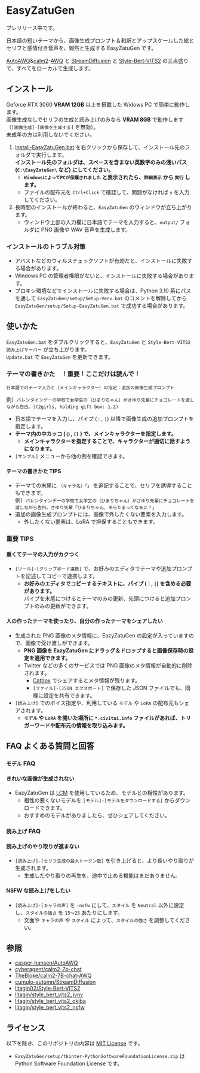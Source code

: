 ﻿# EasyZatuGen

プレリリース中です。

日本語の短いテーマから、画像生成プロンプト＆和訳とアップスケールした絵とセリフと感情付き音声を、雑然と生成する EasyZatuGen です。

[AutoAWQ](https://github.com/casper-hansen/AutoAWQ)&[calm2](https://huggingface.co/cyberagent/calm2-7b-chat)-[AWQ](https://huggingface.co/TheBloke/calm2-7B-chat-AWQ) と [StreamDiffusion](https://github.com/cumulo-autumn/StreamDiffusion/) と [Style-Bert-VITS2](https://github.com/litagin02/Style-Bert-VITS2) の三点盛りで、すべてをローカルで生成します。

## インストール

Geforce RTX 3060 **VRAM 12GB** 以上を搭載した Widows PC で簡単に動作します。  
画像生成なしでセリフの生成と読み上げのみなら **VRAM 8GB** で動作します（`[画像生成]-[画像を生成する]` を無効）。  
未成年の方は利用しないでください。

1. [Install-EasyZatuGen.bat](https://github.com/Zuntan03/EasyZatuGen/raw/main/EasyZatuGen/setup/Install-EasyZatuGen.bat) を右クリックから保存して、インストール先のフォルダで実行します。  
 **インストール先のフォルダは、スペースを含まない英数字のみの浅いパス (`C:\EasyZatuGen\` など) にしてください。**
	- **`WindowsによってPCが保護されました` と表示されたら、`詳細表示` から `実行` します。**
	- ファイルの配布元を `Ctrl+Click` で確認して、問題がなければ `y` を入力してください。
2. 長時間のインストールが終わると、`EasyZatuGen` のウィンドウが立ち上がります。
	- ウィンドウ上部の入力欄に日本語でテーマを入力すると、`output/` フォルダに PNG 画像や WAV 音声を生成します。

### インストールのトラブル対策

- アバストなどのウィルスチェックソフトが有効だと、インストールに失敗する場合があります。
- Windows PC の管理者権限がないと、インストールに失敗する場合があります。
- プロキシ環境などでインストールに失敗する場合は、Python 3.10 系にパスを通して `EasyZatuGen/setup/Setup-Venv.bat` のコメントを解除してから `EasyZatuGen/setup/Setup-EasyZatuGen.bat` で成功する場合があります。

## 使いかた

`EasyZatuGen.bat` をダブルクリックすると、`EasyZatuGen` と `Style-Bert-VITS2 読み上げサーバー` が立ち上がります。  
`Update.bat` で `EasyZatuGen` を更新できます。

### テーマの書きかた　！重要！ここだけは読んで！

`日本語でのテーマ入力と｛メインキャラクター｝の指定｜追加の画像生成プロンプト`

例）`バレンタインデーの学校で女学生の｛ひまりちゃん｝がさゆり先輩にチョコレートを渡しながら告白。|(2girls, holding gift box: 1.2)`

- 日本語でテーマを入力し、パイプ (`｜`, `|`) 以降で画像生成の追加プロンプトを指定します。
- **テーマ内の中カッコ (`｛｝`, `{}` ) で、メインキャラクターを指定します。**
	- **メインキャラクターを指定することで、キャラクターが適切に話すようになります。**  
- `[サンプル]` メニューから他の例を確認できます。

#### テーマの書きかた TIPS

- テーマでの末尾に `（キャラ名）「」` を追記することで、セリフを誘導することもできます。  
	例）`バレンタインデーの学校で女学生の｛ひまりちゃん｝がさゆり先輩にチョコレートを渡しながら告白。さゆり先輩「ひまりちゃん、あらたまってなぁに？」`
- 追加の画像生成プロンプトには、画像で外したくない要素を入力します。
	- 外したくない要素は、LoRA で担保することもできます。

### 重要 TIPS

#### 重くてテーマの入力がカクつく

- `[ツール]-[クリップボード連携]` で、お好みのエディタでテーマや追加プロンプトを記述してコピーで連携します。
	- **お好みのエディタでコピーするテキストに、パイプ (`｜`, `|`) を含める必要があります。**  
	パイプを末尾につけるとテーマのみの更新、先頭につけると追加プロンプトのみの更新ができます。

#### 人の作ったテーマを使ったり、自分の作ったテーマをシェアしたい

- 生成された PNG 画像のメタ情報に、EazyZatuGen の設定が入っていますので、画像で受け渡しができます。
	- **PNG 画像を EazyZatuGen にドラッグ＆ドロップすると画像保存時の設定を適用できます。**
	- Twitter などの多くのサービスでは PNG 画像のメタ情報が自動的に削除されます。
		- [Catbox](https://catbox.moe/) でシェアするとメタ情報が残ります。
		- `[ファイル]-[JSON エクスポート]` で保存した JSON ファイルでも、同様に設定を共有できます。
- `[読み上げ]` でのボイス指定や、利用している `モデル` や `LoRA` の配布元もシェアされます。
	- **`モデル` や `LoRA` を開いた場所に `*.civitai.info` ファイルがあれば、トリガーワードや配布元の情報を取り込みます。**

## FAQ よくある質問と回答

### `モデル` FAQ

#### きれいな画像が生成されない

- EazyZatuGen は [LCM](https://huggingface.co/latent-consistency/lcm-lora-sdv1-5) を使用しているため、モデルとの相性があります。
	- 相性の悪くないモデルを `[モデル]-[モデルをダウンロードする]` からダウンロードできます。
	- おすすめのモデルがありましたら、ぜひシェアしてください。

### `読み上げ` FAQ

#### 読み上げのやり取りが進まない

- `[読み上げ]-[セリフ生成の最大トークン数]` を引き上げると、より長いやり取りが生成されます。
	- 生成したやり取りの再生を、途中で止める機能はまだありません。

#### NSFW な読み上げをしたい

- `[読み上げ]-[キャラの声]` を `-nsfw` にして、`スタイル` を `Neutral` 以外に設定し、`スタイルの強さ` を `15～25` あたりにします。
	- 文面や `キャラの声` や `スタイル` によって、`スタイルの強さ` を調整してください。

## 参照

- [casper-hansen/AutoAWQ](https://github.com/casper-hansen/AutoAWQ/)
- [cyberagent/calm2-7b-chat](https://huggingface.co/cyberagent/calm2-7b-chat/)
- [TheBloke/calm2-7B-chat-AWQ](https://huggingface.co/TheBloke/calm2-7B-chat-AWQ/)
- [cumulo-autumn/StreamDiffusion](https://github.com/cumulo-autumn/StreamDiffusion/)
- [litagin02/Style-Bert-VITS2](https://github.com/litagin02/Style-Bert-VITS2/)
- [litagin/style_bert_vits2_jvnv](https://huggingface.co/litagin/style_bert_vits2_jvnv/)
- [litagin/style_bert_vits2_okiba](https://huggingface.co/litagin/style_bert_vits2_okiba/)
- [litagin/style_bert_vits2_nsfw](https://huggingface.co/litagin/style_bert_vits2_nsfw/)

## ライセンス

以下を除き、このリポジトリの内容は [MIT License](./LICENSE.txt) です。

- `EasyZatuGen/setup/tkinter-PythonSoftwareFoundationLicense.zip` は Python Software Foundation License です。

